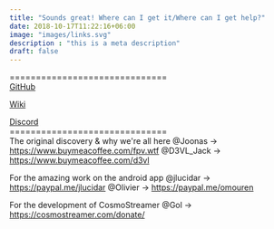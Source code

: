 ```yaml
---
title: "Sounds great! Where can I get it/Where can I get help?"
date: 2018-10-17T11:22:16+06:00
image: "images/links.svg"
description : "this is a meta description"
draft: false
---
```


==============================<br>
[GitHub](https://github.com/fpvout)

[Wiki](https://github.com/fpvout/fpvout.com/wiki)

[Discord](https://discord.com/invite/4kUGdtAZJ5)
<br>==============================<br>
The original discovery & why we're all here
@Joonas -> https://www.buymeacoffee.com/fpv.wtf
@D3VL_Jack -> https://www.buymeacoffee.com/d3vl

For the amazing work on the android app
@jlucidar -> https://paypal.me/jlucidar
@Olivier -> https://paypal.me/omouren

For the development of CosmoStreamer
@Gol -> https://cosmostreamer.com/donate/
